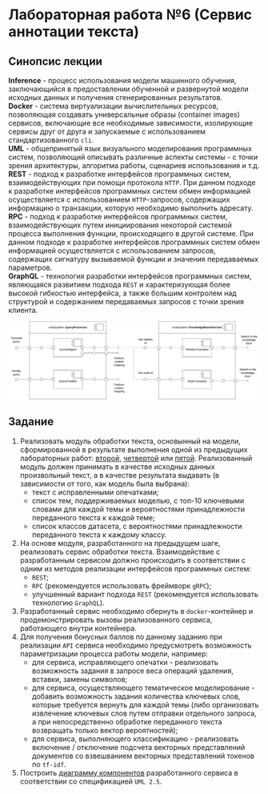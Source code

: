 # Лабораторная работа №6 (Сервис аннотации текста)

## Синопсис лекции

**Inference** - процесс использования модели машинного обучения, заключающийся в предоставлении обученной и развернутой модели исходных данных и получения сгенерированных результатов.  
**Docker** - система виртуализации вычислительных ресурсов, позволяющая создавать универсальные образы (container images) сервисов, включающие все необходимые зависимости, изолирующие сервисы друг от друга и запускаемые с использованием стандартизованного `cli`.  
**UML** - общепринятый язык визуального моделирования программных систем, позволяющий описывать различные аспекты системы - с точки зрения архитектуры, алгоритма работы, сценариев использования и т.д.  
**REST** - подход к разработке интерфейсов программных систем, взаимодействующих при помощи протокола `HTTP`. При данном подходе к разработке интерфейсов программных систем обмен информацией осуществляется с использованием `HTTP`-запросов, содержащих информацию о транзакции, которую необходимо выполнить адресату.  
**RPC** - подход к разработке интерфейсов программных систем, взаимодействующих путем инициирования некоторой системой процесса выполнения функции, происходящего в другой системе. При данном подходе к разработке интерфейсов программных систем обмен информацией осуществляется с использованием запросов, содержащих сигнатуру вызываемой функции и значения передаваемых параметров.  
**GraphQL** - технология разработки интерфейсов программных систем, являющаяся развитием подхода `REST` и характеризующая более высокой гибкостью интерфейса, а также большим контролем над структурой и содержанием передаваемых запросов с точки зрения клиента.  

![service architecture visualization](service-architecture.jpg)

## Задание

1. Реализовать модуль обработки текста, основынный на модели, сформированной в результате выполнения одной из предыдущих лабораторных работ: [второй](/tasks/task-02), [четвертой](/tasks/task-04) или [пятой](/tasks/task-05). Реализованный модуль должен принимать в качестве исходных данных произвольный текст, а в качестве результата выдавать (в зависимости от того, как модель была выбрана): 
    - текст с исправленными опечатками;
    - список тем, поддерживаемых моделью, с топ-10 ключевыми словами для каждой темы и вероятностями принадлежности переданного текста к каждой теме;
    - список классов датасета, с вероятностями принадлежности переданного текста к каждому классу.
1. На основе модуля, разработанного на предыдущем шаге, реализовать сервис обработки текста. Взаимодействие с разработанным сервисом должно происходить в соответствии с одним из методов реализации интерфейсов программных систем: 
    - `REST`;
    - `RPC` (рекомендуется использовать фреймворк `gRPC`);
    - улучшенный вариант подхода `REST` (рекомендуется использовать технологию `GraphQL`).
1. Разработанный сервис необходимо обернуть в `docker`-контейнер и продемонстрировать вызовы реализованного сервиса, работающего внутри контейнера.
1. Для получения бонусных баллов по данному заданию при реализации `API` сервиса необходимо предусмотреть возможность параметризации процесса работы модели, например:
    - для сервиса, исправляющего опечатки - реализовать возможность задания в запросе веса операций удаления, вставки, замены символов;
    - для сервиса, осуществляющего тематическое моделирование - добавить возможность задания количества ключевых слов, которые требуется вернуть для каждой темы (либо организовать извлечение ключевых слов путем отправки отдельного запроса, а при непосредственно обработке переданного текста возвращать только вектор вероятностей);
    - для сервиса, выполняющего классификацию - реализовать включение / отключение подсчета векторных представлений документов со взвешванием векторных представлений токенов по `tf-idf`.
1. Построить [диаграмму компонентов](https://www.uml-diagrams.org/component-diagrams.html) разработанного сервиса в соответствии со спецификацией `UML 2.5`.
